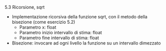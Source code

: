 5.3 Ricorsione, sqrt

* Implementazione ricorsiva della funzione sqrt, con il metodo della bisezione (come esercizio 5.2)
  * Parametro x: float
  * Parametro inizio intervallo di stima: float
  * Parametro fine intervallo di stima: float
* Bisezione: invocare ad ogni livello la funzione su un intervallo dimezzato

